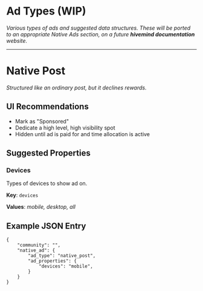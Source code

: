# Ad Types (WIP)

*Various types of ads and suggested data structures. These will be ported to an appropriate Native Ads section, on a future **hivemind documentation** website.*

---

# Native Post

*Structured like an ordinary post, but it declines rewards.*

## UI Recommendations

- Mark as "Sponsored"
- Dedicate a high level, high visibility spot
- Hidden until ad is paid for and time allocation is active

## Suggested Properties

### Devices

Types of devices to show ad on.

**Key**: `devices`

**Values**: *mobile, desktop, all*


## Example JSON Entry

```
{
    "community": "",
    "native_ad": {
        "ad_type": "native_post",
        "ad_properties": {
            "devices": "mobile",
        }
    }
}

```
